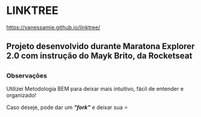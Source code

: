 # LINKTREE

https://vanessamie.github.io/linktree/

##

## Projeto desenvolvido durante Maratona Explorer 2.0 com instrução do Mayk Brito, da Rocketseat

##

### Observações

Utilizei Metodologia BEM para deixar mais intuitivo, fácil de entender e organizado!

Caso deseje, pode dar um ***"fork"*** e deixar sua :star: 

